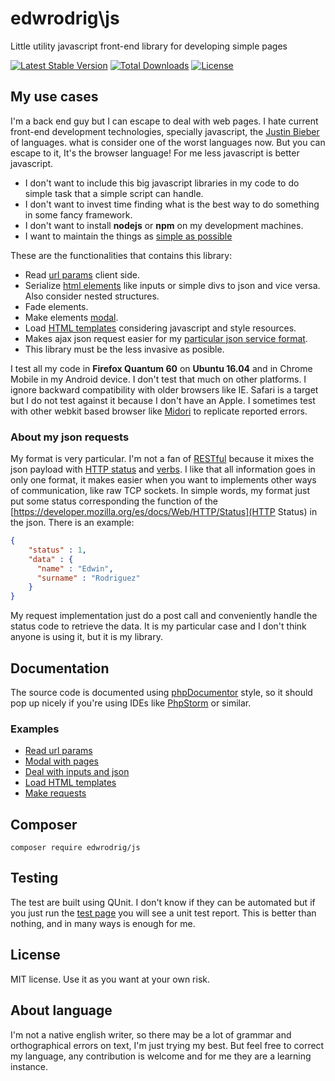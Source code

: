 edwrodrig\js 
========
Little utility javascript front-end library for developing simple pages 

[![Latest Stable Version](https://poser.pugx.org/edwrodrig/js/v/stable)](https://packagist.org/packages/edwrodrig/js)
[![Total Downloads](https://poser.pugx.org/edwrodrig/js/downloads)](https://packagist.org/packages/edwrodrig/js)
[![License](https://poser.pugx.org/edwrodrig/js/license)](https://packagist.org/packages/edwrodrig/js)

## My use cases

I'm a back end guy but I can escape to deal with web pages. I hate current front-end development technologies, specially javascript, the [Justin Bieber](https://es.wikipedia.org/wiki/Justin_Bieber) of languages.
what is consider one of the worst languages now. But you can escape to it, It's the browser language!
For me less javascript is better javascript.
 * I don't want to include this big javascript libraries in my code to do simple task that a simple script can handle.
 * I don't want to invest time finding what is the best way to do something in some fancy framework.
 * I don't want to install **nodejs** or **npm** on my development machines.
 * I want to maintain the things as [simple as possible](https://en.wikipedia.org/wiki/KISS_principle)  

These are the functionalities that contains this library:
 * Read [url params](https://en.wikipedia.org/wiki/Query_string) client side.
 * Serialize [html elements](https://www.w3schools.com/html/html_elements.asp) like inputs or simple divs to json and vice versa. Also consider nested structures.
 * Fade elements.
 * Make elements [modal](https://en.wikipedia.org/wiki/Modal_window).
 * Load [HTML templates](https://www.w3schools.com/tags/tag_template.asp) considering javascript and style resources.
 * Makes ajax json request easier for my [particular json service format](#about-my-json-requests).
 * This library must be the less invasive as posible.
 
I test all my code in __Firefox Quantum 60__ on __Ubuntu 16.04__ and in Chrome Mobile in my Android device.
I don't test that much on other platforms. I ignore backward compatibility with older browsers like IE.
Safari is a target but I do not test against it because I don't have an Apple.
I sometimes test with other webkit based browser like [Midori](http://midori-browser.org/) to replicate reported errors.

### About my json requests

My format is very particular. I'm not a fan of [RESTful](https://en.wikipedia.org/wiki/Representational_state_transfer) because it mixes the json payload with [HTTP status](https://developer.mozilla.org/en/docs/Web/HTTP/Status) and [verbs](https://developer.mozilla.org/en-US/docs/Web/HTTP/Methods).
I like that all information goes in only one format, it makes easier when you want to implements other ways of communication, like raw TCP sockets.
In simple words, my format just put some status corresponding the function of the [https://developer.mozilla.org/es/docs/Web/HTTP/Status](HTTP Status) in the json.
There is an example:
```json
{
    "status" : 1,
    "data" : {
      "name" : "Edwin",
      "surname" : "Rodriguez"
    }
}
```

My request implementation just do a post call and conveniently handle the status code to retrieve the data.
It is my particular case and I don't think anyone is using it, but it is my library.


## Documentation
The source code is documented using [phpDocumentor](http://docs.phpdoc.org/references/phpdoc/basic-syntax.html) style,
so it should pop up nicely if you're using IDEs like [PhpStorm](https://www.jetbrains.com/phpstorm) or similar.

### Examples

* [Read url params](https://github.com/edwrodrig/js/blob/master/examples/params.html)
* [Modal with pages](https://github.com/edwrodrig/js/blob/master/examples/anim_pages_modal.html)
* [Deal with inputs and json](https://github.com/edwrodrig/js/blob/master/examples/get_set.html)
* [Load HTML templates](https://github.com/edwrodrig/js/blob/master/examples/loader.html)
* [Make requests](https://github.com/edwrodrig/js/blob/master/examples/request.html)
    

## Composer
```
composer require edwrodrig/js
```

## Testing
The test are built using QUnit. I don't know if they can be automated but if you just run the [test page](https://github.com/edwrodrig/js/blob/master/tests/test.html) you will see a unit test report. This is better than nothing, and in many ways is enough for me.

## License
MIT license. Use it as you want at your own risk.

## About language
I'm not a native english writer, so there may be a lot of grammar and orthographical errors on text, I'm just trying my best. But feel free to correct my language, any contribution is welcome and for me they are a learning instance.

